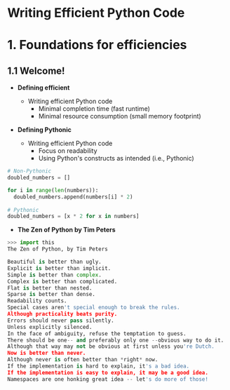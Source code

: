 Writing Efficient Python Code
==============================

# 1. Foundations for efficiencies

## 1.1 Welcome!

* **Defining efficient**

  * Writing efficient Python code
    * Minimal completion time (fast runtime)
    * Minimal resource consumption (small memory footprint)

* **Defining Pythonic**

  * Writing efficient Python code
    * Focus on readability
    * Using Python's constructs as intended (i.e., Pythonic)

```python
# Non-Pythonic
doubled_numbers = []

for i in range(len(numbers)):
  doubled_numbers.append(numbers[i] * 2)
  
# Pythonic
doubled_numbers = [x * 2 for x in numbers]
```

* **The Zen of Python by Tim Peters**

```python
>>> import this
The Zen of Python, by Tim Peters

Beautiful is better than ugly.
Explicit is better than implicit.
Simple is better than complex.
Complex is better than complicated.
Flat is better than nested.
Sparse is better than dense.
Readability counts.
Special cases aren't special enough to break the rules.
Although practicality beats purity.
Errors should never pass silently.
Unless explicitly silenced.
In the face of ambiguity, refuse the temptation to guess.
There should be one-- and preferably only one --obvious way to do it.
Although that way may not be obvious at first unless you're Dutch.
Now is better than never.
Although never is often better than *right* now.
If the implementation is hard to explain, it's a bad idea.
If the implementation is easy to explain, it may be a good idea.
Namespaces are one honking great idea -- let's do more of those!
```























